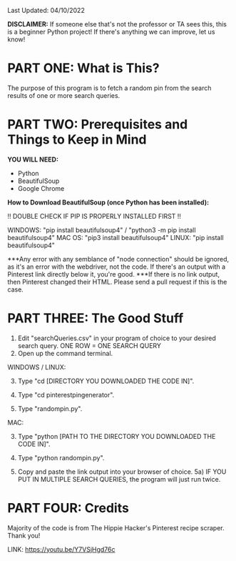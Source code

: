 Last Updated: 04/10/2022


**DISCLAIMER:** If someone else that's not the professor or TA sees this, this is a beginner
Python project! If there's anything we can improve, let us know!

# PART ONE: What is This?
The purpose of this program is to fetch a random pin from the search results of one or more search queries.



# PART TWO: Prerequisites and Things to Keep in Mind

**YOU WILL NEED:**
* Python
* BeautifulSoup
* Google Chrome

**How to Download BeautifulSoup (once Python has been installed):**

!! DOUBLE CHECK IF PIP IS PROPERLY INSTALLED FIRST !!

WINDOWS: "pip install beautifulsoup4" / "python3 -m pip install beautifulsoup4"
MAC OS: "pip3 install beautifulsoup4"
LINUX: "pip install beautifulsoup4"

***Any error with any semblance of "node connection" should be ignored, as it's an error with the webdriver, not the code. If there's
an output with a Pinterest link directly below it, you're good.
***If there is no link output, then Pinterest changed their HTML. Please send a pull request if this is the case.





# PART THREE: The Good Stuff

1) Edit "searchQueries.csv" in your program of choice to your desired search query. ONE ROW = ONE SEARCH QUERY
2) Open up the command terminal.

WINDOWS / LINUX:

3) Type "cd [DIRECTORY YOU DOWNLOADED THE CODE IN]".
4) Type "cd pinterestpingenerator".

5) Type "randompin.py".

MAC:

3) Type "python [PATH TO THE DIRECTORY YOU DOWNLOADED THE CODE IN]".
4) Type "python randompin.py".

5) Copy and paste the link output into your browser of choice.
    5a) IF YOU PUT IN MULTIPLE SEARCH QUERIES, the program will just run twice. 





# PART FOUR: Credits

Majority of the code is from The Hippie Hacker's Pinterest recipe scraper. Thank you!

LINK: https://youtu.be/Y7VSjHgd76c

